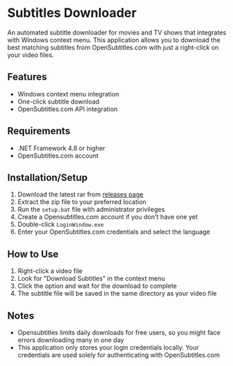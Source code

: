 # Subtitles Downloader

An automated subtitle downloader for movies and TV shows that integrates with Windows context menu. This application allows you to download the best matching subtitles from OpenSubtitles.com with just a right-click on your video files.

## Features

- Windows context menu integration
- One-click subtitle download
- OpenSubtitles.com API integration

## Requirements
- .NET Framework 4.8 or higher
- OpenSubtitles.com account

## Installation/Setup

1. Download the latest rar from [releases page](https://github.com/Gabriel-sy/SubtitlesDownloader/releases)
2. Extract the zip file to your preferred location
3. Run the `setup.bat` file with administrator privileges
4. Create a Opensubtitles.com account if you don't have one yet
5. Double-click `LoginWindow.exe`
6. Enter your OpenSubtitles.com credentials and select the language

## How to Use

1. Right-click a video file
2. Look for "Download Subtitles" in the context menu
3. Click the option and wait for the download to complete
4. The subtitle file will be saved in the same directory as your video file

## Notes
 - Opensubtitles limits daily downloads for free users, so you might face errors downloading many in one day
 - This application only stores your login credentials locally. Your credentials are used solely for authenticating with OpenSubtitles.com
